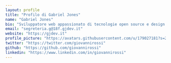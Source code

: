 ```yaml
---
layout: profile
title: "Profilo di Gabriel Jones"
name: "Gabriel Jones"
bio: "Sviluppatore web appassionato di tecnologie open source e design responsivo."
email: "segreteria.g@18f.gjdev.it"
website: "https://gjdev.it"
profile_picture: "https://avatars.githubusercontent.com/u/179027181?s=200&v=4"
twitter: "https://twitter.com/giovannirossi"
github: "https://github.com/giovannirossi"
linkedin: "https://www.linkedin.com/in/giovannirossi"
---
```

